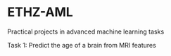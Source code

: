 # ETHZ-AML
Practical projects in advanced machine learning tasks

Task 1: Predict the age of a brain from MRI features
